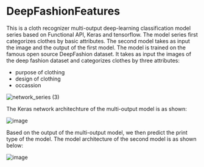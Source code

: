 # DeepFashionFeatures
This is a cloth recognizer multi-output deep-learning classification model series based on Functional API, Keras and tensorflow. The model series first categorizes clothes by basic attributes. The second model takes as input the image and the output of the first model. The model is trained on the famous open source DeepFashion dataset. It takes as input the images of the deep fashion dataset and categorizes clothes by three attributes:
- purpose of clothing
- design of clothing
- occassion

![network_series (3)](https://user-images.githubusercontent.com/51826271/187243115-ec76dea1-7838-401b-96cb-edc8cf59aa66.png)

The Keras network architechture of the multi-output model is as shown:

![image](https://user-images.githubusercontent.com/51826271/184906016-e7a142bc-a559-48a4-ad03-af85937eb0fe.png)

Based on the output of the multi-output model, we then predict the print type of the model. The model architecture of the second model is as shown below:

![image](https://user-images.githubusercontent.com/51826271/185932856-2b91e1ff-54e8-4420-a4b4-c51f19a5ed41.png)
